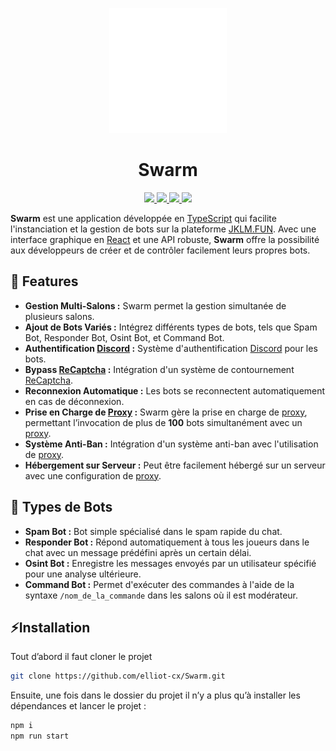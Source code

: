 <p align="center">
    <img src="./assets/hornet.svg" height="200px">
    <h1 align="center">Swarm</h1>
</p>
<p align="center">
    <a href="https://expressjs.com/">
        <img src="https://img.shields.io/badge/Express%20js-000000?style=for-the-badge&logo=express&logoColor=white">
    </a>
    <a href="https://nodejs.org/en">
        <img src="https://img.shields.io/badge/Node%20js-339933?style=for-the-badge&logo=nodedotjs&logoColor=white">
    </a>
    <a href="https://socket.io/">
        <img src="https://img.shields.io/badge/Socket.io-010101?&style=for-the-badge&logo=Socket.io&logoColor=white">
    </a>
    <a href="https://legacy.reactjs.org">
        <img src="https://img.shields.io/badge/React-20232A?style=for-the-badge&logo=react&logoColor=61DAFB">
    </a>
</p>

**Swarm** est une application développée en [TypeScript](https://www.typescriptlang.org/) qui facilite l'instanciation et la gestion de bots sur la plateforme [JKLM.FUN](jklm.fun). Avec une interface graphique en [React](https://legacy.reactjs.org/) et une API robuste, **Swarm** offre la possibilité aux développeurs de créer et de contrôler facilement leurs propres bots.

## 🎯 Features

* **Gestion Multi-Salons :** Swarm permet la gestion simultanée de plusieurs salons.
* **Ajout de Bots Variés :** Intégrez différents types de bots, tels que Spam Bot, Responder Bot, Osint Bot, et Command Bot.
* **Authentification [Discord](https://en.wikipedia.org/wiki/Discord) :** Système d'authentification [Discord](https://en.wikipedia.org/wiki/Discord) pour les bots.
* **Bypass [ReCaptcha](https://wikipedia.org/wiki/ReCAPTCHA) :** Intégration d'un système de contournement [ReCaptcha](https://fr.wikipedia.org/wiki/ReCAPTCHA).
* **Reconnexion Automatique :** Les bots se reconnectent automatiquement en cas de déconnexion.
* **Prise en Charge de [Proxy](https://en.wikipedia.org/wiki/Proxy_server) :** Swarm gère la prise en charge de [proxy](https://en.wikipedia.org/wiki/Proxy_server), permettant l’invocation de plus de **100** bots simultanément avec un [proxy](https://en.wikipedia.org/wiki/Proxy_server).
* **Système Anti-Ban :** Intégration d'un système anti-ban avec l'utilisation de [proxy](https://en.wikipedia.org/wiki/Proxy_server).
* **Hébergement sur Serveur :** Peut être facilement hébergé sur un serveur avec une configuration de [proxy](https://en.wikipedia.org/wiki/Proxy_server).

## 🤖 Types de Bots

* **Spam Bot :** Bot simple spécialisé dans le spam rapide du chat.
* **Responder Bot :** Répond automatiquement à tous les joueurs dans le chat avec un message prédéfini après un certain délai.
* **Osint Bot :** Enregistre les messages envoyés par un utilisateur spécifié pour une analyse ultérieure.
* **Command Bot :** Permet d'exécuter des commandes à l'aide de la syntaxe `/nom_de_la_commande` dans les salons où il est modérateur.

## ⚡️Installation

Tout d’abord il faut cloner le projet

```bash
git clone https://github.com/elliot-cx/Swarm.git
```

Ensuite, une fois dans le dossier du projet il n’y a plus qu’à installer les dépendances et lancer le projet :

```bash
npm i
npm run start
```